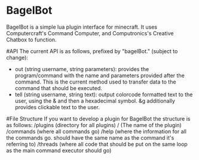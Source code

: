 # BagelBot
BagelBot is a simple lua plugin interface for minecraft.
It uses Computercraft's Command Computer, and Computronics's Creative Chatbox to function.

#API
The current API is as follows, prefixed by "bagelBot." (subject to change):
- out (string username, string parameters): provides the program/command with the name and parameters provided after the command. This is the current method used to transfer data to the command that should be executed.
- tell (string username, string text): output colorcode formatted text to the user, using the & and then a hexadecimal symbol. &g additionally provides clickable text to the user.

#File Structure
If you want to develop a plugin for BagelBot the structure is as follows:
/plugins (directory for all plugins)
	/<Plugin Name> (The name of the plugin)
		/commands (where all commands go)
		/help (where the information for all the commands go. should have the same name as the command it's referring to)
		/threads (where all code that should be put on the same loop as the main command executor should go)